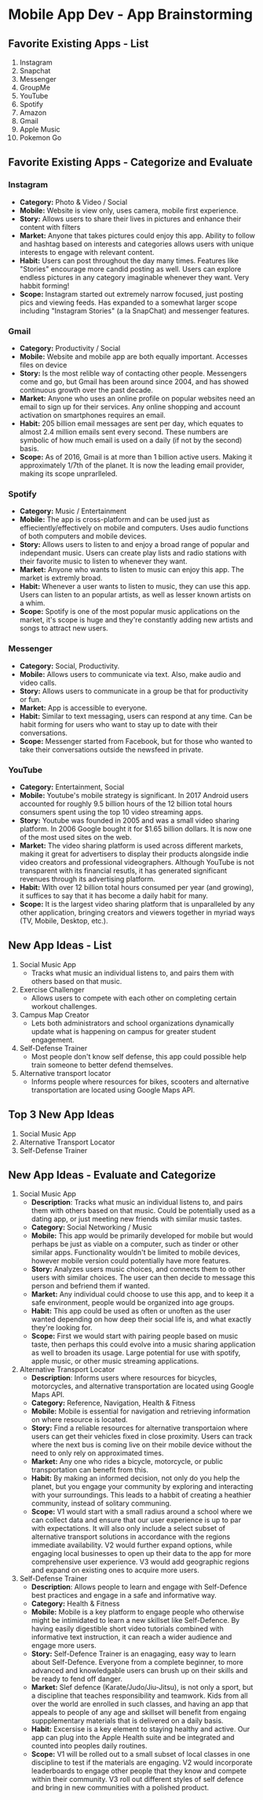 Mobile App Dev - App Brainstorming
===

## Favorite Existing Apps - List
1. Instagram
2. Snapchat
3. Messenger 
4. GroupMe
5. YouTube
6. Spotify
7. Amazon
8. Gmail
9. Apple Music
10. Pokemon Go

## Favorite Existing Apps - Categorize and Evaluate
### Instagram
   - **Category:** Photo & Video / Social 
   - **Mobile:** Website is view only, uses camera, mobile first experience.
   - **Story:** Allows users to share their lives in pictures and enhance their content with filters
   - **Market:** Anyone that takes pictures could enjoy this app. Ability to follow and hashtag based on interests and categories allows users with unique interests to engage with relevant content.
   - **Habit:** Users can post throughout the day many times. Features like "Stories" encourage more candid posting as well. Users can explore endless pictures in any category imaginable whenever they want. Very habbit forming!
   - **Scope:** Instagram started out extremely narrow focused, just posting pics and viewing feeds. Has expanded to a somewhat larger scope including "Instagram Stories" (a la SnapChat) and messenger features. 
### Gmail
   - **Category:** Productivity / Social
   - **Mobile:** Website and mobile app are both equally important. Accesses files on device
   - **Story:** Is the most relible way of contacting other people. Messengers come and go, but Gmail has been around since 2004, and has showed continuous growth over the past decade.
   - **Market:** Anyone who uses an online profile on popular websites need an email to sign up for their services. Any online shopping and account activation on smartphones requires an email.
   - **Habit:** 205 billion email messages are sent per day, which equates to almost 2.4 million emails sent every second. These numbers are symbolic of how much email is used on a daily (if not by the second) basis. 
   - **Scope:** As of 2016, Gmail is at more than 1 billion active users. Making it approximately 1/7th of the planet. It is now the leading email provider, making its scope unprarlleled. 
### Spotify
   - **Category:** Music / Entertainment
   - **Mobile:** The app is cross-platform and can be used just as effieciently/effectively on mobile and computers. Uses audio functions of both computers and mobile devices.
   - **Story:** Allows users to listen to and enjoy a broad range of popular and independant music. Users can create play lists and radio stations with their favorite music to listen to whenever they want.
   - **Market:** Anyone who wants to listen to music can enjoy this app. The market is extremly broad.
   - **Habit:** Whenever a user wants to listen to music, they can use this app. Users can listen to an popular artists, as well as lesser known artists on a whim.
   - **Scope:** Spotify is one of the most popular music applications on the market, it's scope is huge and they're constantly adding new artists and songs to attract new users.
### Messenger
   - **Category:** Social, Productivity. 
   - **Mobile:** Allows users to communicate via text. Also, make audio and video calls.
   - **Story:** Allows users to communicate in a group be that for productivity or fun. 
   - **Market:** App is accessible to everyone.
   - **Habit:** Similar to text messaging, users can respond at any time. Can be habit forming for users who want to stay up to date with their conversations. 
   - **Scope:** Messenger started from Facebook, but for those who wanted to take their conversations outside the newsfeed in private.
### YouTube
   - **Category:** Entertainment, Social
   - **Mobile:** Youtube's mobile strategy is significant. In 2017 Android users accounted for roughly 9.5 billion hours of the 12 billion total hours consumers spent using the top 10 video streaming apps. 
   - **Story:** Youtube was founded in 2005 and was a small video sharing platform. In 2006 Google bought it for $1.65 billion dollars. It is now one of the most used sites on the web. 
   - **Market:** The video sharing platform is used across different markets, making it great for advertisers to display their products alongside indie video creators and professional videographers. Although YouTube is not transparent with its financial resutls, it has generated significant revenues through its advertising platform.
   - **Habit:** WIth over 12 billion total hours consumed per year (and growing), it suffices to say that it has become a daily habit for many.
   - **Scope:** It is the largest video sharing platform that is unparalleled by any other application, bringing creators and viewers together in myriad ways (TV, Mobile, Desktop, etc.).

## New App Ideas - List

1. Social Music App
    - Tracks what music an individual listens to, and pairs them with others based on that music.
2. Exercise Challenger
    - Allows users to compete with each other on completing certain workout challenges. 
3. Campus Map Creator
    - Lets both administrators and school organizations dynamically update what is happening on campus for greater student engagement.
4. Self-Defense Trainer
    - Most people don't know self defense, this app could possible help train someone to better defend themselves. 
5. Alternative transport locator
    - Informs people where resources for bikes, scooters and alternative transportation are located using Google Maps API.
## Top 3 New App Ideas
1. Social Music App 
2. Alternative Transport Locator
3. Self-Defense Trainer

## New App Ideas - Evaluate and Categorize
1. Social Music App
   - **Description**: Tracks what music an individual listens to, and pairs them with others based on that music. Could be potentially used as a dating app, or just meeting new friends with similar music tastes.
   - **Category:** Social Networking / Music
   - **Mobile:** This app would be primarily developed for mobile but would perhaps be just as viable on a computer, such as tinder or other similar apps. Functionality wouldn't be limited to mobile devices, however mobile version could potentially have more features.
   - **Story:** Analyzes users music choices, and connects them to other users with similar choices. The user can then decide to message this person and befriend them if wanted.
   - **Market:** Any individual could choose to use this app, and to keep it a safe environment, people would be organized into age groups.
   - **Habit:** This app could be used as often or unoften as the user wanted depending on how deep their social life is, and what exactly they're looking for.
   - **Scope:** First we would start with pairing people based on music taste, then perhaps this could evolve into a music sharing application as well to broaden its usage. Large potential for use with spotify, apple music, or other music streaming applications.
2. Alternative Transport Locator
   - **Description**: Informs users where resources for bicycles, motorcycles, and alternative transportation are located using Google Maps API. 
   - **Category:** Reference, Navigation, Health & Fitness
   - **Mobile:** Mobile is essential for navigation and retrieving information on where resource is located.   
   - **Story:** Find a reliable resources for alternative transportaion where users can get their vehicles fixed in close proximity. Users can track where the next bus is coming live on their mobile device without the need to only rely on approximated times.  
   - **Market:** Any one who rides a bicycle, motorcycle, or public transportation can benefit from this.  
   - **Habit:** By making an informed decision, not only do you help the planet, but you engage your community by exploring and interacting with your surroundings. This leads to a habbit of creating a heathier community, instead of solitary communing. 
   - **Scope:** V1 would start with a small radius around a school where we can collect data and ensure that our user experience is up to par with expectations. It will also only include a select subset of alternative transport solutions in accordance with the regions immediate availability. V2 would further expand options, while engaging local businesses to open up their data to the app for more comprehensive user experience. V3 would add geographic regions and expand on existing ones to acquire more users. 
3. Self-Defense Trainer
   - **Description**: Allows people to learn and engage with Self-Defence best practices and engage in a safe and informative way. 
   - **Category:** Health & Fitness
   - **Mobile:** Mobile is a key platform to engage people who otherwise might be intimidated to learn a new skillset like Self-Defence. By having easily digestible short video tutorials combined with informative text instruction, it can reach a wider audience and engage more users. 
   - **Story:** Self-Defence Trainer is an enagaging, easy way to learn about Self-Defence. Everyone from a complete beginner, to more advanced and knowledgable users can brush up on their skills and be ready to fend off danger. 
   - **Market:** Slef defence (Karate/Judo/Jiu-Jitsu), is not only a sport, but a discipline that teaches responsibility and teamwork. Kids from all over the world are enrolled in such classes, and having an app that appeals to people of any age and skillset will benefit from engaing suppplementary materials that is delivered on a daily basis. 
   - **Habit:** Excersise is a key element to staying healthy and active. Our app can plug into the Apple Health suite and be integrated and counted into peoples daily routines. 
   - **Scope:** V1 will be rolled out to a small subset of local classes in one discipline to test if the materials are engaging. V2 would incorporate leaderboards to engage other people that they know and compete within their community. V3 roll out different styles of self defence and bring in new communities with a polished product.
